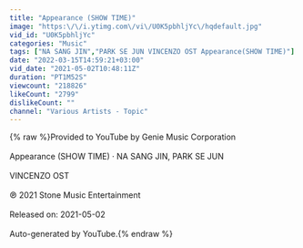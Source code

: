 ```yaml
---
title: "Appearance (SHOW TIME)"
image: "https:\/\/i.ytimg.com\/vi\/U0K5pbhljYc\/hqdefault.jpg"
vid_id: "U0K5pbhljYc"
categories: "Music"
tags: ["NA SANG JIN","PARK SE JUN VINCENZO OST Appearance(SHOW TIME)"]
date: "2022-03-15T14:59:21+03:00"
vid_date: "2021-05-02T10:48:11Z"
duration: "PT1M52S"
viewcount: "218826"
likeCount: "2799"
dislikeCount: ""
channel: "Various Artists - Topic"
---
```

{% raw %}Provided to YouTube by Genie Music Corporation<br /><br />Appearance (SHOW TIME) · NA SANG JIN, PARK SE JUN<br /><br />VINCENZO OST<br /><br />℗ 2021 Stone Music Entertainment<br /><br />Released on: 2021-05-02<br /><br />Auto-generated by YouTube.{% endraw %}
